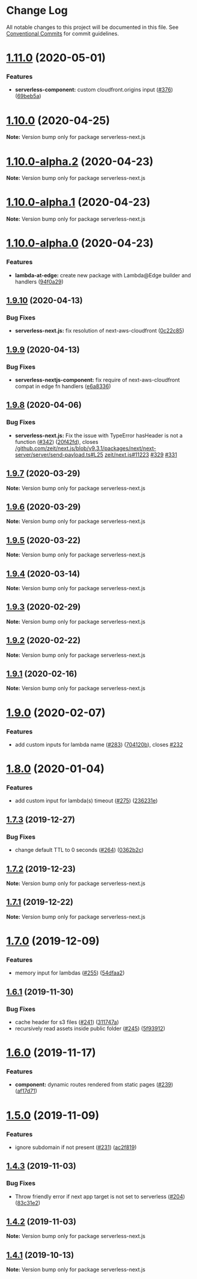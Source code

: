 # Change Log

All notable changes to this project will be documented in this file.
See [Conventional Commits](https://conventionalcommits.org) for commit guidelines.

# [1.11.0](https://github.com/danielcondemarin/serverless-next.js/compare/serverless-next.js@1.10.0...serverless-next.js@1.11.0) (2020-05-01)


### Features

* **serverless-component:** custom cloudfront.origins input ([#376](https://github.com/danielcondemarin/serverless-next.js/issues/376)) ([69beb5a](https://github.com/danielcondemarin/serverless-next.js/commit/69beb5af20c5c3b4435b3b7a3de08265848c3692))





# [1.10.0](https://github.com/danielcondemarin/serverless-next.js/compare/serverless-next.js@1.10.0-alpha.2...serverless-next.js@1.10.0) (2020-04-25)

**Note:** Version bump only for package serverless-next.js





# [1.10.0-alpha.2](https://github.com/danielcondemarin/serverless-next.js/compare/serverless-next.js@1.10.0-alpha.1...serverless-next.js@1.10.0-alpha.2) (2020-04-23)

**Note:** Version bump only for package serverless-next.js





# [1.10.0-alpha.1](https://github.com/danielcondemarin/serverless-next.js/compare/serverless-next.js@1.10.0-alpha.0...serverless-next.js@1.10.0-alpha.1) (2020-04-23)

**Note:** Version bump only for package serverless-next.js





# [1.10.0-alpha.0](https://github.com/danielcondemarin/serverless-next.js/compare/serverless-next.js@1.9.10...serverless-next.js@1.10.0-alpha.0) (2020-04-23)


### Features

* **lambda-at-edge:** create new package with Lambda@Edge builder and handlers ([94f0a29](https://github.com/danielcondemarin/serverless-next.js/commit/94f0a29f0654f51d60653c8218c15802b2abb476))





## [1.9.10](https://github.com/danielcondemarin/serverless-nextjs-plugin/compare/serverless-next.js@1.9.9...serverless-next.js@1.9.10) (2020-04-13)


### Bug Fixes

* **serverless-next.js:** fix resolution of next-aws-cloudfront ([0c22c85](https://github.com/danielcondemarin/serverless-nextjs-plugin/commit/0c22c858f77932d0215d2768bdea0cd9ff44a1f5))





## [1.9.9](https://github.com/danielcondemarin/serverless-nextjs-plugin/compare/serverless-next.js@1.9.8...serverless-next.js@1.9.9) (2020-04-13)


### Bug Fixes

* **serverless-nextjs-component:** fix require of next-aws-cloudfront compat in edge fn handlers ([e6a8336](https://github.com/danielcondemarin/serverless-nextjs-plugin/commit/e6a8336b0d489b4fecac48ff8bcfbd1a7b111b55))





## [1.9.8](https://github.com/danielcondemarin/serverless-nextjs-plugin/compare/serverless-next.js@1.9.7...serverless-next.js@1.9.8) (2020-04-06)


### Bug Fixes

* **serverless-next.js:** Fix the issue with TypeError hasHeader is not a function ([#342](https://github.com/danielcondemarin/serverless-nextjs-plugin/issues/342)) ([20f42fd](https://github.com/danielcondemarin/serverless-nextjs-plugin/commit/20f42fddb9fd80238dfd1e700bba1afa459126a6)), closes [/github.com/zeit/next.js/blob/v9.3.1/packages/next/next-server/server/send-payload.ts#L25](https://github.com//github.com/zeit/next.js/blob/v9.3.1/packages/next/next-server/server/send-payload.ts/issues/L25) [zeit/next.js#11223](https://github.com/zeit/next.js/issues/11223) [#329](https://github.com/danielcondemarin/serverless-nextjs-plugin/issues/329) [#331](https://github.com/danielcondemarin/serverless-nextjs-plugin/issues/331)





## [1.9.7](https://github.com/danielcondemarin/serverless-nextjs-plugin/compare/serverless-next.js@1.9.6...serverless-next.js@1.9.7) (2020-03-29)

**Note:** Version bump only for package serverless-next.js





## [1.9.6](https://github.com/danielcondemarin/serverless-nextjs-plugin/compare/serverless-next.js@1.9.5...serverless-next.js@1.9.6) (2020-03-29)

**Note:** Version bump only for package serverless-next.js





## [1.9.5](https://github.com/danielcondemarin/serverless-nextjs-plugin/compare/serverless-next.js@1.9.4...serverless-next.js@1.9.5) (2020-03-22)

**Note:** Version bump only for package serverless-next.js





## [1.9.4](https://github.com/danielcondemarin/serverless-nextjs-plugin/compare/serverless-next.js@1.9.3...serverless-next.js@1.9.4) (2020-03-14)

**Note:** Version bump only for package serverless-next.js





## [1.9.3](https://github.com/danielcondemarin/serverless-nextjs-plugin/compare/serverless-next.js@1.9.2...serverless-next.js@1.9.3) (2020-02-29)

**Note:** Version bump only for package serverless-next.js





## [1.9.2](https://github.com/danielcondemarin/serverless-nextjs-plugin/compare/serverless-next.js@1.9.1...serverless-next.js@1.9.2) (2020-02-22)

**Note:** Version bump only for package serverless-next.js





## [1.9.1](https://github.com/danielcondemarin/serverless-nextjs-plugin/compare/serverless-next.js@1.9.0...serverless-next.js@1.9.1) (2020-02-16)

**Note:** Version bump only for package serverless-next.js





# [1.9.0](https://github.com/danielcondemarin/serverless-nextjs-plugin/compare/serverless-next.js@1.8.0...serverless-next.js@1.9.0) (2020-02-07)


### Features

* add custom inputs for lambda name ([#283](https://github.com/danielcondemarin/serverless-nextjs-plugin/issues/283)) ([704120b](https://github.com/danielcondemarin/serverless-nextjs-plugin/commit/704120b28f0747efec9490ab5bcd3a161a9c7253)), closes [#232](https://github.com/danielcondemarin/serverless-nextjs-plugin/issues/232)





# [1.8.0](https://github.com/danielcondemarin/serverless-nextjs-plugin/compare/serverless-next.js@1.7.3...serverless-next.js@1.8.0) (2020-01-04)


### Features

* add custom input for lambda(s) timeout ([#275](https://github.com/danielcondemarin/serverless-nextjs-plugin/issues/275)) ([236231e](https://github.com/danielcondemarin/serverless-nextjs-plugin/commit/236231e83e5d82ca1061dddab4106961883bbda1))





## [1.7.3](https://github.com/danielcondemarin/serverless-nextjs-plugin/compare/serverless-next.js@1.7.2...serverless-next.js@1.7.3) (2019-12-27)


### Bug Fixes

* change default TTL to 0 seconds ([#264](https://github.com/danielcondemarin/serverless-nextjs-plugin/issues/264)) ([0362b2c](https://github.com/danielcondemarin/serverless-nextjs-plugin/commit/0362b2c207f3c27da44f80090bb750e4fb53802a))





## [1.7.2](https://github.com/danielcondemarin/serverless-nextjs-plugin/compare/serverless-next.js@1.7.1...serverless-next.js@1.7.2) (2019-12-23)

**Note:** Version bump only for package serverless-next.js





## [1.7.1](https://github.com/danielcondemarin/serverless-nextjs-plugin/compare/serverless-next.js@1.7.0...serverless-next.js@1.7.1) (2019-12-22)

**Note:** Version bump only for package serverless-next.js





# [1.7.0](https://github.com/danielcondemarin/serverless-nextjs-plugin/compare/serverless-next.js@1.6.1...serverless-next.js@1.7.0) (2019-12-09)


### Features

* memory input for lambdas ([#255](https://github.com/danielcondemarin/serverless-nextjs-plugin/issues/255)) ([54dfaa2](https://github.com/danielcondemarin/serverless-nextjs-plugin/commit/54dfaa2762f6e809d064880973948eb2b2ccc82c))





## [1.6.1](https://github.com/danielcondemarin/serverless-nextjs-plugin/compare/serverless-next.js@1.6.0...serverless-next.js@1.6.1) (2019-11-30)


### Bug Fixes

* cache header for s3 files ([#241](https://github.com/danielcondemarin/serverless-nextjs-plugin/issues/241)) ([311747a](https://github.com/danielcondemarin/serverless-nextjs-plugin/commit/311747a22fa3c112225e82943de099250ad6ceb5))
* recursively read assets inside public folder ([#245](https://github.com/danielcondemarin/serverless-nextjs-plugin/issues/245)) ([5f93912](https://github.com/danielcondemarin/serverless-nextjs-plugin/commit/5f939126843c8204bc899f692e4a3162056afac3))





# [1.6.0](https://github.com/danielcondemarin/serverless-nextjs-plugin/compare/serverless-next.js@1.5.0...serverless-next.js@1.6.0) (2019-11-17)


### Features

* **component:** dynamic routes rendered from static pages ([#239](https://github.com/danielcondemarin/serverless-nextjs-plugin/issues/239)) ([af17d71](https://github.com/danielcondemarin/serverless-nextjs-plugin/commit/af17d7101164fae6eb24cb3ec2d51ebb890a221f))





# [1.5.0](https://github.com/danielcondemarin/serverless-nextjs-plugin/compare/serverless-next.js@1.4.3...serverless-next.js@1.5.0) (2019-11-09)


### Features

* ignore subdomain if not present ([#231](https://github.com/danielcondemarin/serverless-nextjs-plugin/issues/231)) ([ac2f819](https://github.com/danielcondemarin/serverless-nextjs-plugin/commit/ac2f819d57e361f6bd5241383eb83ecb6ec776d9))





## [1.4.3](https://github.com/danielcondemarin/serverless-nextjs-plugin/compare/serverless-next.js@1.4.2...serverless-next.js@1.4.3) (2019-11-03)


### Bug Fixes

* Throw friendly error if next app target is not set to serverless ([#204](https://github.com/danielcondemarin/serverless-nextjs-plugin/issues/204)) ([83c31e2](https://github.com/danielcondemarin/serverless-nextjs-plugin/commit/83c31e230099bb60f6a267e925b5c6171809a832))





## [1.4.2](https://github.com/danielcondemarin/serverless-nextjs-plugin/compare/serverless-next.js@1.4.1...serverless-next.js@1.4.2) (2019-11-03)

**Note:** Version bump only for package serverless-next.js





## [1.4.1](https://github.com/danielcondemarin/serverless-nextjs-plugin/compare/serverless-next.js@1.4.0...serverless-next.js@1.4.1) (2019-10-13)

**Note:** Version bump only for package serverless-next.js
